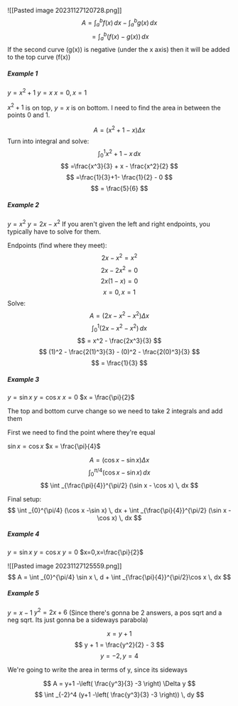 ![[Pasted image 20231127120728.png]]
$$
A = \int_{a}^b f(x)  \, dx - \int_{a}^b g(x) \, dx 
$$
$$
 = \int _{a}^b (f(x)- g(x)) \, dx 
$$
If the second curve (g(x)) is negative (under the x axis) then it will be added to the top curve (f(x))

##### Example 1
$y = x^2 + 1$
$y = x$
$x = 0, x=1$

$x^2 + 1$ is on top, $y=x$ is on bottom. I need to find the area in between the points 0 and 1.

$$
A = (x^2 + 1 - x)\Delta x
$$
Turn into integral and solve:
$$
\int _{0}^1 x^2 + 1 -x \, dx 
$$
$$
=\frac{x^3}{3} + x - \frac{x^2}{2}
$$
$$
=\frac{1}{3}+1- \frac{1}{2} - 0
$$
$$
= \frac{5}{6}
$$

##### Example 2
$y = x^2$
$y=2x-x^2$
If you aren't given the left and right endpoints, you typically have to solve for them.

Endpoints (find where they meet):
$$
2x-x^2 = x^2
$$
$$
2x-2x^2 = 0
$$
$$
2x(1-x) = 0
$$
$$
x = 0, x = 1
$$
Solve:
$$
A = (2x-x^2 - x^2)\Delta x
$$
$$
\int _{0}^1 (2x-x^2 - x^2) \, dx 
$$
$$
= x^2 - \frac{2x^3}{3}
$$
$$
(1)^2 - \frac{2(1)^3}{3} - (0)^2 - \frac{2(0)^3}{3}
$$
$$
= \frac{1}{3}
$$

##### Example 3
$y = \sin x$
$y = \cos x$
$x = 0$
$x = \frac{\pi}{2}$


The top and bottom curve change so we need to take 2 integrals and add them

First we need to find the point where they're equal

$\sin x = \cos x$
$x = \frac{\pi}{4}$

$$A = (\cos x - \sin x)\Delta x$$
$$
\int _{0}^{\pi/4} (\cos x -\sin x) \, dx 
$$
$$
\int _{\frac{\pi}{4}}^{\pi/2} (\sin x - \cos x) \, dx 
$$

Final setup:
$$
\int _{0}^{\pi/4} (\cos x -\sin x) \, dx + \int _{\frac{\pi}{4}}^{\pi/2} (\sin x - \cos x) \, dx 
$$

##### Example 4
$y = \sin x$
$y = \cos x$
$y = 0$
$x=0,x=\frac{\pi}{2}$

![[Pasted image 20231127125559.png]]
$$
A = \int _{0}^{\pi/4} \sin x \, d + \int _{\frac{\pi}{4}}^{\pi/2}\cos x \, dx  
$$
##### Example 5
$y=x-1$
$y^2 = 2x+6$ (Since there's gonna be 2 answers, a pos sqrt and a neg sqrt. Its just gonna be a sideways parabola)

$$
x = y + 1
$$
$$
y + 1 = \frac{y^2}{2} - 3
$$
$$
y = -2, y = 4
$$

We're going to write the area in terms of y, since its sideways

$$
A = y+1 -\left( \frac{y^3}{3} -3 \right) \Delta y
$$
$$
\int _{-2}^4 (y+1 -\left( \frac{y^3}{3} -3 \right)) \, dy
$$
